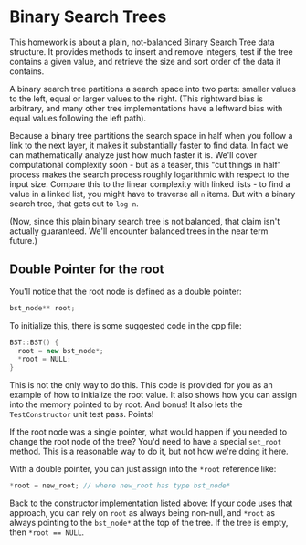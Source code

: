 # Binary Search Trees

This homework is about a plain, not-balanced Binary Search Tree data structure. It
provides methods to insert and remove integers, test if the tree contains a
given value, and retrieve the size and sort order of the data it contains.

A binary search tree partitions a search space into two parts: smaller values to the left, equal or larger values to the right. (This rightward bias is arbitrary, and many other tree implementations have a leftward bias with equal values following the left path).

Because a binary tree partitions the search space in half when you follow a link to the next layer, it makes it substantially faster to find data. In fact we can mathematically analyze just how much faster it is. We'll cover computational complexity soon - but as a teaser, this "cut things in half" process makes the search process roughly logarithmic with respect to the input size. Compare this to the linear complexity with linked lists - to find a value in a linked list, you might have to traverse all `n` items. But with a binary search tree, that gets cut to `log n`.

(Now, since this plain binary search tree is not balanced, that claim isn't actually guaranteed. We'll encounter balanced trees in the near term future.)

## Double Pointer for the root

You'll notice that the root node is defined as a double pointer:

```c++
bst_node** root;
```

To initialize this, there is some suggested code in the cpp file:

```c++
BST::BST() {
  root = new bst_node*;
  *root = NULL;
}
```

This is not the only way to do this. This code is provided for you as an example
of how to initialize the root value. It also shows how you can assign into the
memory pointed to by root. And bonus! It also lets the `TestConstructor` unit
test pass. Points!

If the root node was a single pointer, what would happen if you needed to change
the root node of the tree? You'd need to have a special `set_root` method. This
is a reasonable way to do it, but not how we're doing it here.

With a double pointer, you can just assign into the `*root` reference like:

```c++
*root = new_root; // where new_root has type bst_node*
```

Back to the constructor implementation listed above: If your code uses that approach, you can rely on `root` as always being non-null, and `*root` as always pointing to the `bst_node*` at the top of the tree. If the tree is empty, then `*root == NULL`.